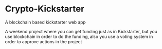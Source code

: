 # Crypto-Kickstarter
A blockchain based kickstarter web app

A weekend project where you can get funding just as in Kickstarter, but you use blockchain in order to do the funding, also you use a voting system in order to approve actions in the project
